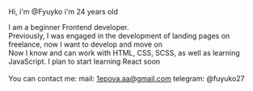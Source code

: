 Hi, i'm @Fyuyko
i'm 24 years old

I am a beginner Frontend developer. 
<br>
Previously, I was engaged in the development of landing pages on freelance, now I want to develop and move on
<br>
Now I know and can work with HTML, CSS, SCSS, as well as learning JavaScript. I plan to start learning React soon
<br>
<br>
You can contact me: 
mail: 1epova.aa@gmail.com
telegram: @fuyuko27




